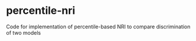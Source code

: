 # percentile-nri
Code for implementation of percentile-based NRI to compare discrimination of two models
